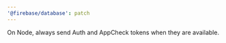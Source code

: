 ```yaml
---
'@firebase/database': patch
---
```


On Node, always send Auth and AppCheck tokens when they are available.
